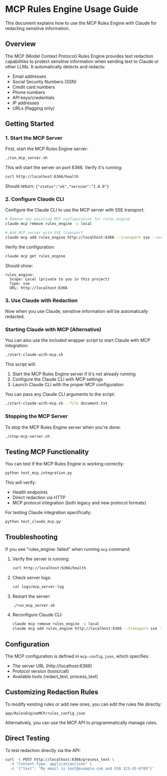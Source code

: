 # MCP Rules Engine Usage Guide

This document explains how to use the MCP Rules Engine with Claude for redacting sensitive information.

## Overview

The MCP (Model Context Protocol) Rules Engine provides text redaction capabilities to protect sensitive information when sending text to Claude or other LLMs. It automatically detects and redacts:

- Email addresses
- Social Security Numbers (SSN)
- Credit card numbers
- Phone numbers
- API keys/credentials
- IP addresses
- URLs (flagging only)

## Getting Started

### 1. Start the MCP Server

First, start the MCP Rules Engine server:

```bash
./run_mcp_server.sh
```

This will start the server on port 6366. Verify it's running:

```bash
curl http://localhost:6366/health
```

Should return: `{"status":"ok","version":"1.0.0"}`

### 2. Configure Claude CLI

Configure the Claude CLI to use the MCP server with SSE transport:

```bash
# Remove any existing MCP configuration for rules_engine
claude mcp remove rules_engine -s local

# Add MCP server with SSE transport
claude mcp add rules_engine http://localhost:6366 --transport sse --scope local
```

Verify the configuration:

```bash
claude mcp get rules_engine
```

Should show:
```
rules_engine:
  Scope: Local (private to you in this project)
  Type: sse
  URL: http://localhost:6366
```

### 3. Use Claude with Redaction

Now when you use Claude, sensitive information will be automatically redacted.

### Starting Claude with MCP (Alternative)

You can also use the included wrapper script to start Claude with MCP integration:

```bash
./start-claude-with-mcp.sh
```

This script will:
1. Start the MCP Rules Engine server if it's not already running
2. Configure the Claude CLI with MCP settings
3. Launch Claude CLI with the proper MCP configuration

You can pass any Claude CLI arguments to the script:

```bash
./start-claude-with-mcp.sh --file document.txt
```

### Stopping the MCP Server

To stop the MCP Rules Engine server when you're done:

```bash
./stop-mcp-server.sh
```

## Testing MCP Functionality

You can test if the MCP Rules Engine is working correctly:

```bash
python test_mcp_integration.py
```

This will verify:
- Health endpoints
- Direct redaction via HTTP
- MCP protocol integration (both legacy and new protocol formats)

For testing Claude integration specifically:

```bash
python test_claude_mcp.py
```

## Troubleshooting

If you see "rules_engine: failed" when running `mcp` command:

1. Verify the server is running:
   ```bash
   curl http://localhost:6366/health
   ```

2. Check server logs:
   ```bash
   cat logs/mcp_server.log
   ```

3. Restart the server:
   ```bash
   ./run_mcp_server.sh
   ```

4. Reconfigure Claude CLI:
   ```bash
   claude mcp remove rules_engine -s local
   claude mcp add rules_engine http://localhost:6366 --transport sse --scope local
   ```

## Configuration

The MCP configuration is defined in `mcp-config.json`, which specifies:
- The server URL (http://localhost:6366)
- Protocol version (tools/call)
- Available tools (redact_text, process_text)

## Customizing Redaction Rules

To modify existing rules or add new ones, you can edit the rules file directly:
```
app/RulesEngineMCP/rules_config.json
```

Alternatively, you can use the MCP API to programmatically manage rules.

## Direct Testing

To test redaction directly via the API:

```bash
curl -X POST http://localhost:6366/process_text \
  -H "Content-Type: application/json" \
  -d '{"text": "My email is test@example.com and SSN 123-45-6789"}'
```